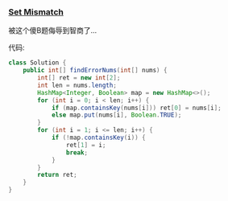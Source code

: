 ### [Set Mismatch](https://leetcode.com/problems/set-mismatch/description/)

被这个傻B题侮辱到智商了...

代码:

```Java
class Solution {
    public int[] findErrorNums(int[] nums) {
        int[] ret = new int[2];
        int len = nums.length;
        HashMap<Integer, Boolean> map = new HashMap<>();
        for (int i = 0; i < len; i++) {
            if (map.containsKey(nums[i])) ret[0] = nums[i];
            else map.put(nums[i], Boolean.TRUE);
        }
        for (int i = 1; i <= len; i++) {
            if (!map.containsKey(i)) {
                ret[1] = i;
                break;
            }
        }
        return ret;
    }
}
```
